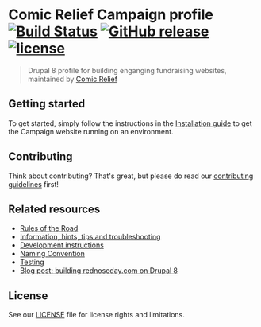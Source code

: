 # Comic Relief Campaign profile [![Build Status][travis-status]]() [![GitHub release][github-release]]() [![license][github-license]]() 
> Drupal 8 profile for building enganging fundraising websites, maintained by [Comic Relief](https://www.comicrelief.com)

## Getting started

To get started, simply follow the instructions in the [Installation guide](docs/install.md) to get the Campaign website running on an environment.

## Contributing

Think about contributing? That's great, but please do read our [contributing guidelines](CONTRIBUTING.md) first!

## Related resources

* [Rules of the Road](docs/rules_of_the_road.md)
* [Information, hints, tips and troubleshooting](docs/troubleshooting.md)
* [Development instructions](docs/development.md)
* [Naming Convention](docs/naming-convention.md)
* [Testing](docs/testing.md)
* [Blog post: building rednoseday.com on Drupal 8](https://technology.comicrelief.com/2016/12/21/building-rednoseday-com-on-drupal-8/)

## License

See our [LICENSE](LICENSE.md) file for license rights and limitations.

[travis-status]: https://travis-ci.com/comicrelief/campaign.svg?token=v69zfPc82yZTz7JzdP5e&branch=develop
[github-release]: https://img.shields.io/github/release/comicrelief/campaign.svg?style=flat-square
[github-license]: https://img.shields.io/github/license/comicrelief/campaign.svg?style=flat-square
